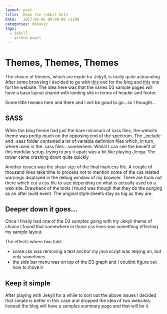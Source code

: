 ```yaml
---
layout: post
title:  Down the rabbit hole
date:   2017-04-06 09:00:00 +1100
categories: dataviz
tags:
  - jekyll
  - github-pages
---
```


# Themes, Themes, Themes 

The choice of themes, which are made for Jekyll, is really quite astounding. After some browsing I decided to go with [this](http://jekyllthemes.org/themes/monochrome/) one for the blog and [this](https://mmistakes.github.io/minimal-mistakes/) one for the website.
The idea here was that the varies D3 sample pages will have a base layout shared with landing site in terms of header and footer.

Some little tweaks here and there and I will be good to go...so I thought... 

## SASS

While the blog theme had just the bare minimum of sass files, the website theme was pretty much on the opposing end of the spectrum. The _include and _sass folder contained a lot of variable definition files which, in turn, where used in the .sass files...somewhere. Whilst I can see the benefit of this modular setup, trying to pry it apart was a bit like playing Jenga. The tower came crashing down quite quickly

Another issues was the shear size of the final main.css file. A couple of thousand lines take time to process not to mention some of the css related warnings displayed in the debug window of my browser. There are tools out there which cut a css file to size depending on what is actually used on a web site. Drawback of the tools I found was though that they do the purging as an after build event. The original style sheets stay as big as they are.

## Deeper down it goes...

Once I finally had one of the D3 samples going with my Jekyll theme of choice I found that somewhere in those css lines was something effecting my sample layout.

The effects where two fold: 
* some css was removing a text anchor my java script was relying on, but only sometimes
* the side bar menu was on top of the D3 graph and I couldnt figure out how to move it

## Keep it simple

After playing with Jekyll for a while to sort out the above issues I decided that simple is better in this case and dropped the idea of two websites. Instead the blog will have a samples summary page and that will be it.